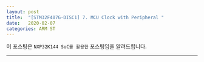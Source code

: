 ```yaml
---
layout: post
title:  "[STM32F407G-DISC1] 7. MCU Clock with Peripheral "
date:   2020-02-07
categories: ARM ST
---
```


이 포스팅은 `NXP32K144 SoC를 활용한` 포스팅임을 알려드립니다.

---

